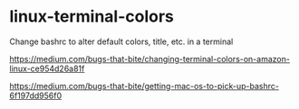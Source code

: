 # linux-terminal-colors
Change bashrc to alter default colors, title, etc. in a terminal

https://medium.com/bugs-that-bite/changing-terminal-colors-on-amazon-linux-ce954d26a81f

https://medium.com/bugs-that-bite/getting-mac-os-to-pick-up-bashrc-6f197dd956f0

